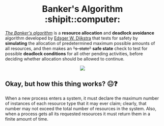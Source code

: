 <h1 align="center">Banker's Algorithm :shipit::computer:</h1>

[*The Banker's algorithm*](https://en.wikipedia.org/wiki/Banker%27s_algorithm) is a **resource allocation** and **deadlock avoidance** algorithm developed by [Edsger W. Dijkstra](https://en.wikipedia.org/wiki/Edsger_W._Dijkstra) that tests for safety by **simulating** the allocation of predetermined maximum possible amounts of all resources, and then makes an ~~"s-state"~~ **safe state** check to test for possible **deadlock conditions** for all other pending activities, before deciding whether allocation should be allowed to continue.
<p align="center"><img src="https://www.thecrazyprogrammer.com/wp-content/uploads/2016/07/Banker%E2%80%99s-Algorithm-in-C.jpg"></p>

## Okay, but how this thing works? :neutral_face::question:
When a new process enters a system, it must declare the maximum number of instances of each resource type that it may ever claim; clearly, that number may not exceed the total number of resources in the system. Also, when a process gets all its requested resources it must return them in a finite amount of time.
